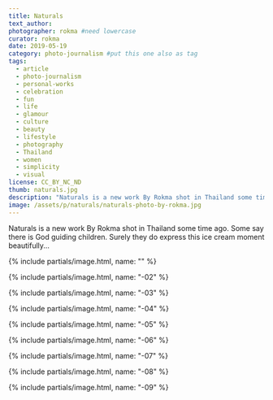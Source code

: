 ```yaml
---
title: Naturals
text_author:
photographer: rokma #need lowercase
curator: rokma
date: 2019-05-19
category: photo-journalism #put this one also as tag
tags:
  - article
  - photo-journalism
  - personal-works
  - celebration
  - fun
  - life
  - glamour
  - culture
  - beauty
  - lifestyle
  - photography
  - Thailand
  - women
  - simplicity
  - visual
license: CC_BY_NC_ND
thumb: naturals.jpg
description: "Naturals is a new work By Rokma shot in Thailand some time ago. Some say there is God guiding children. Surely they do express this ice cream moment beautifully..."
image: /assets/p/naturals/naturals-photo-by-rokma.jpg
---
```

Naturals is a new work By Rokma shot in Thailand some time ago. Some say there is God guiding children. Surely they do express this ice cream moment beautifully...

{% include partials/image.html, name: "" %}

{% include partials/image.html, name: "-02" %}

{% include partials/image.html, name: "-03" %}

{% include partials/image.html, name: "-04" %}

{% include partials/image.html, name: "-05" %}

{% include partials/image.html, name: "-06" %}

{% include partials/image.html, name: "-07" %}

{% include partials/image.html, name: "-08" %}

{% include partials/image.html, name: "-09" %}

